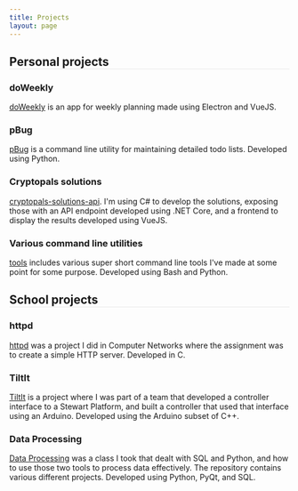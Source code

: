 ```yaml
---
title: Projects
layout: page
---
```


## Personal projects 

### doWeekly  
[doWeekly](https://github.com/reykjalin/doWeekly) is an app for weekly planning made using Electron and VueJS.

### pBug  
[pBug](https://github.com/reykjalin/pbug) is a command line utility for maintaining detailed todo lists.
Developed using Python.

### Cryptopals solutions  
[cryptopals-solutions-api](https://github.com/reykjalin/cryptopals-solutions-api).
I'm using C# to develop the solutions, exposing those with an API endpoint developed using .NET Core, and a frontend to display the results developed using VueJS.

### Various command line utilities  
[tools](https://github.com/reykjalin/tools) includes various super short command line tools I've made at some point for some purpose.
Developed using Bash and Python.

## School projects  

### httpd  
[httpd](https://github.com/reykjalin/httpd) was a project I did in Computer Networks where the assignment was to create a simple HTTP server.
Developed in C.

### TiltIt  
[TiltIt](https://github.com/reykjalin/TiltIt) is a project where I was part of a team that developed a controller interface to a Stewart Platform, and built a controller that used that interface using an Arduino.
Developed using the Arduino subset of C++.

### Data Processing  
[Data Processing](https://github.com/reykjalin/Gagnavinnsla) was a class I took that dealt with SQL and Python, and how to use those two tools to process data effectively.
The repository contains various different projects.
Developed using Python, PyQt, and SQL.

<style>
h2 {
    border-bottom: 1px solid #e8e8e8;
}
</style>